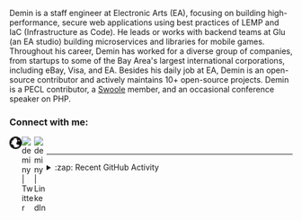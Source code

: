 Demin is a staff engineer at Electronic Arts (EA), focusing on building high-performance, secure web applications using best practices of LEMP and IaC (Infrastructure as Code). He leads or works with backend teams at Glu (an EA studio) building microservices and libraries for mobile games. Throughout his career, Demin has worked for a diverse group of companies, from startups to some of the Bay Area's largest international corporations, including eBay, Visa, and EA. Besides his daily job at EA, Demin is an open-source contributor and actively maintains 10+ open-source projects. Demin is a PECL contributor, a [Swoole](https://github.com/swoole) member, and an occasional conference speaker on PHP.

### Connect with me:

[<img align="left" alt="https://deminy.in" width="22px" src="https://raw.githubusercontent.com/iconic/open-iconic/master/svg/globe.svg" />][website]
[<img align="left" alt="deminy | Twitter" width="22px" src="https://cdn.jsdelivr.net/npm/simple-icons@v3/icons/twitter.svg" />][twitter]
[<img align="left" alt="deminy | LinkedIn" width="22px" src="https://cdn.jsdelivr.net/npm/simple-icons@v3/icons/linkedin.svg" />][linkedin]

<br />

[website]: https://deminy.in
[linkedin]: https://www.linkedin.com/in/deminy
[twitter]: https://twitter.com/deminy

---

<details>
  <summary>:zap: Recent GitHub Activity</summary>

<!--START_SECTION:activity-->
1. 🚀 Published release [5.1.4](https://github.com/swoole/ide-helper/releases/tag/5.1.4) in [swoole/ide-helper](https://github.com/swoole/ide-helper)
2. 🗣 Commented on [#176](https://github.com/swoole/library/issues/176#issuecomment-2264632587) in [swoole/library](https://github.com/swoole/library)
3. 🔒 Closed issue [#176](https://github.com/swoole/library/issues/176) in [swoole/library](https://github.com/swoole/library)
4. 🗣 Commented on [#175](https://github.com/swoole/library/issues/175#issuecomment-2198793245) in [swoole/library](https://github.com/swoole/library)
5. 🔒 Closed issue [#175](https://github.com/swoole/library/issues/175) in [swoole/library](https://github.com/swoole/library)
<!--END_SECTION:activity-->

</details>
